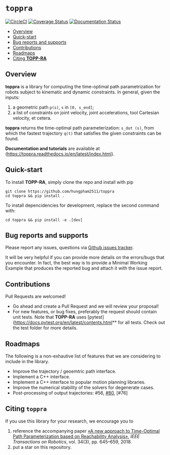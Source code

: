 # `toppra`
[![CircleCI](https://circleci.com/gh/hungpham2511/toppra/tree/develop.svg?style=svg)](https://circleci.com/gh/hungpham2511/toppra/tree/develop)
[![Coverage Status](https://coveralls.io/repos/github/hungpham2511/toppra/badge.svg?branch=master)](https://coveralls.io/github/hungpham2511/toppra?branch=master)
[![Documentation Status](https://readthedocs.org/projects/toppra/badge/?version=latest)](https://toppra.readthedocs.io/en/latest/?badge=latest)


- [Overview](#overview)
- [Quick-start](#quick-start)
- [Bug reports and supports](#bug-reports-and-supports)
- [Contributions](#contributions)
- [Roadmaps](#roadmaps)
- [Citing **TOPP-RA**](#citing--toppra-)


## Overview

**toppra** is a library for computing the time-optimal path
parametrization for robots subject to kinematic and dynamic
constraints.  In general, given the inputs:

1. a geometric path `p(s)`, `s` in `[0, s_end]`;
2. a list of constraints on joint velocity, joint accelerations, tool
   Cartesian velocity, et cetera.

**toppra** returns the time-optimal path parameterization: `s_dot
(s)`, from which the fastest trajectory `q(t)` that satisfies the
given constraints can be found.

**Documentation and tutorials** are available at
(https://toppra.readthedocs.io/en/latest/index.html).


## Quick-start

To install **TOPP-RA**, simply clone the repo and install with pip

``` shell
git clone https://github.com/hungpham2511/toppra
cd toppra && pip install .
```

To install depencidencies for development, replace the second command with:
``` shell
cd toppra && pip install -e .[dev]
```

## Bug reports and supports
Please report any issues, questions via [Github issues tracker](https://github.com/hungpham2511/toppra/issues).

It will be very helpful if you can provide more details on the
errors/bugs that you encounter. In fact, the best way is to provide a
Minimal Working Example that produces the reported bug and attach it
with the issue report.

## Contributions

Pull Requests are welcomed!
- Go ahead and create a Pull Request and we will review your proposal!
- For new features, or bug fixes, preferably the request should
  contain unit tests. Note that **TOPP-RA** uses
  [pytest](https://docs.pytest.org/en/latest/contents.html** for all
  tests. Check out the test folder for more details.


## Roadmaps

The following is a non-exhautive list of features that we are
considering to include in the library.

- Improve the trajectory / geoemtric path interface.
- Implement a C++ interface.
- Implement a C++ interface to popular motion planning libraries.
- Improve the numerical stability of the solvers for degenerate cases.
- Post-processing of output trajectories: #56, [#80](#80), [#76]


## Citing `toppra`
If you use this library for your research, we encourage you to 

1. reference the accompanying paper [«A new approach to Time-Optimal Path Parameterization based on Reachability Analysis»](https://www.researchgate.net/publication/318671280_A_New_Approach_to_Time-Optimal_Path_Parameterization_Based_on_Reachability_Analysis),
   *IEEE Transactions on Robotics*, vol. 34(3), pp. 645–659, 2018.
2. put a star on this repository.


